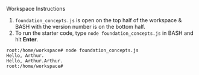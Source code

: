 Workspace Instructions

1. `foundation_concepts.js` is open on the top half of the workspace & BASH with the version number is on the bottom half. 
2. To run the starter code, type `node foundation_concepts.js` in BASH and hit **Enter**. 
``` 
root:/home/workspace# node foundation_concepts.js
Hello, Arthur. 
Hello, Arthur.Arthur.
root:/home/workspace# 
```